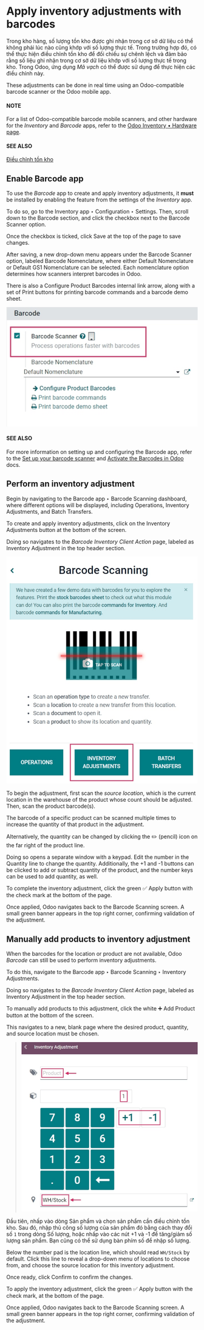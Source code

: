 # Apply inventory adjustments with barcodes

Trong kho hàng, số lượng tồn kho được ghi nhận trong cơ sở dữ liệu có thể không phải lúc nào cũng khớp với số lượng thực tế. Trong trường hợp đó, có thể thực hiện điều chỉnh tồn kho để đối chiếu sự chênh lệch và đảm bảo rằng số liệu ghi nhận trong cơ sở dữ liệu khớp với số lượng thực tế trong kho. Trong Odoo, ứng dụng *Mã vạch* có thể được sử dụng để thực hiện các điều chỉnh này.

These adjustments can be done in real time using an Odoo-compatible barcode scanner or the Odoo
mobile app.

#### NOTE
For a list of Odoo-compatible barcode mobile scanners, and other hardware for the *Inventory* and
*Barcode* apps, refer to the [Odoo Inventory • Hardware page](https://www.odoo.com/app/inventory-hardware).

#### SEE ALSO
[Điều chỉnh tồn kho](../../inventory/warehouses_storage/inventory_management/count_products.md)

## Enable Barcode app

To use the *Barcode* app to create and apply inventory adjustments, it **must** be installed by
enabling the feature from the settings of the *Inventory* app.

To do so, go to the Inventory app ‣ Configuration ‣ Settings. Then, scroll down
to the Barcode section, and click the checkbox next to the Barcode Scanner
option.

Once the checkbox is ticked, click Save at the top of the page to save changes.

After saving, a new drop-down menu appears under the Barcode Scanner option, labeled
Barcode Nomenclature, where either Default Nomenclature or
Default GS1 Nomenclature can be selected. Each nomenclature option determines how
scanners interpret barcodes in Odoo.

There is also a Configure Product Barcodes internal link arrow, along with a set of
Print buttons for printing barcode commands and a barcode demo sheet.

![Enabled Barcode feature in Inventory app settings.](../../../../.gitbook/assets/adjustments-barcode-setting.png)

#### SEE ALSO
For more information on setting up and configuring the Barcode app, refer to the
[Set up your barcode scanner](../setup/hardware.md) and [Activate the Barcodes in Odoo](../setup/software.md) docs.

## Perform an inventory adjustment

Begin by navigating to the Barcode app ‣ Barcode Scanning dashboard, where
different options will be displayed, including Operations, Inventory
Adjustments, and Batch Transfers.

To create and apply inventory adjustments, click on the Inventory Adjustments button at
the bottom of the screen.

Doing so navigates to the *Barcode Inventory Client Action* page, labeled as Inventory
Adjustment in the top header section.

![Barcode app start screen with scanner.](../../../../.gitbook/assets/adjustments-barcode-scanner.png)

To begin the adjustment, first scan the *source location*, which is the current location in the
warehouse of the product whose count should be adjusted. Then, scan the product barcode(s).

The barcode of a specific product can be scanned multiple times to increase the quantity of that
product in the adjustment.

Alternatively, the quantity can be changed by clicking the ✏️ (pencil) icon on the far
right of the product line.

Doing so opens a separate window with a keypad. Edit the number in the Quantity line to
change the quantity. Additionally, the +1 and -1 buttons can be clicked to
add or subtract quantity of the product, and the number keys can be used to add quantity, as well.

To complete the inventory adjustment, click the green ✅ Apply button with the check mark
at the bottom of the page.

Once applied, Odoo navigates back to the Barcode Scanning screen. A small green banner
appears in the top right corner, confirming validation of the adjustment.

## Manually add products to inventory adjustment

When the barcodes for the location or product are not available, Odoo *Barcode* can still be used to
perform inventory adjustments.

To do this, navigate to the Barcode app ‣ Barcode Scanning ‣ Inventory
Adjustments.

Doing so navigates to the *Barcode Inventory Client Action* page, labeled as Inventory
Adjustment in the top header section.

To manually add products to this adjustment, click the white ➕ Add Product button at the
bottom of the screen.

This navigates to a new, blank page where the desired product, quantity, and source location must be
chosen.

> ![Keypad to add products on Barcode Inventory Client Action page.](../../../../.gitbook/assets/adjustments-keypad.png)

Đầu tiên, nhấp vào dòng Sản phẩm và chọn sản phẩm cần điều chỉnh tồn kho. Sau đó, nhập thủ công số lượng của sản phẩm đó bằng cách thay đổi số `1` trong dòng Số lượng, hoặc nhấp vào các nút +1 và -1 để tăng/giảm số lượng sản phẩm. Bạn cũng có thể sử dụng bàn phím số để nhập số lượng.

Below the number pad is the location line, which should read `WH/Stock` by default.
Click this line to reveal a drop-down menu of locations to choose from, and choose the
source location for this inventory adjustment.

Once ready, click Confirm to confirm the changes.

To apply the inventory adjustment, click the green ✅ Apply button with the check mark,
at the bottom of the page.

Once applied, Odoo navigates back to the Barcode Scanning screen. A small green banner
appears in the top right corner, confirming validation of the adjustment.
